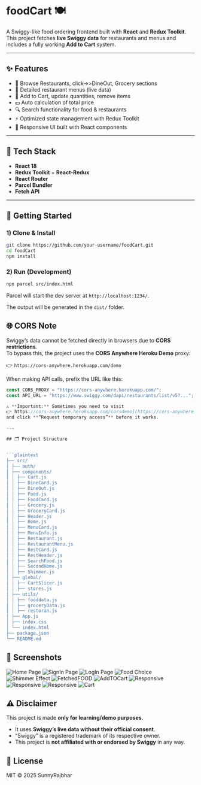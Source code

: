 # foodCart 🍽️

A Swiggy-like food ordering frontend built with **React** and **Redux Toolkit**.  
This project fetches **live Swiggy data** for restaurants and menus and includes a fully working **Add to Cart** system.

---

## ✨ Features

- 🍴 Browse Restaurants, click->>DineOut, Grocery sections
- 📄 Detailed restaurant menus (live data)
- 🛒 Add to Cart, update quantities, remove items
- 💵 Auto calculation of total price
- 🔍 Search functionality for food & restaurants
- ⚡ Optimized state management with Redux Toolkit
- 🎨 Responsive UI built with React components

---

## 🧰 Tech Stack

- **React 18**
- **Redux Toolkit** + **React-Redux**
- **React Router**
- **Parcel Bundler**
- **Fetch API**

---

## 🚀 Getting Started

### 1) Clone & Install

```bash
git clone https://github.com/your-username/foodCart.git
cd foodCart
npm install
```

### 2) Run (Development)

```bash
npx parcel src/index.html
```

Parcel will start the dev server at `http://localhost:1234/`.

The output will be generated in the `dist/` folder.

## 🌐 CORS Note

Swiggy’s data cannot be fetched directly in browsers due to **CORS restrictions**.  
To bypass this, the project uses the **CORS Anywhere Heroku Demo** proxy:

👉 `https://cors-anywhere.herokuapp.com/demo`

When making API calls, prefix the URL like this:

```js
const CORS_PROXY = "https://cors-anywhere.herokuapp.com/";
const API_URL = "https://www.swiggy.com/dapi/restaurants/list/v5?...";

⚠️ **Important:** Sometimes you need to visit
👉 https://cors-anywhere.herokuapp.com/corsdemo](https://cors-anywhere.herokuapp.com/corsdemo)
and click **“Request temporary access”** before it works.

---

## 🗂️ Project Structure


```plaintext
├── src/
│ ├── auth/
│ ├── components/
│ │ ├── Cart.js
│ │ ├── DineCard.js
│ │ ├── DineOut.js
│ │ ├── Food.js
│ │ ├── FoodCard.js
│ │ ├── Grocery.js
│ │ ├── GroceryCard.js
│ │ ├── Header.js
│ │ ├── Home.js
│ │ ├── MenuCard.js
│ │ ├── MenuInfo.js
│ │ ├── Restaurant.js
│ │ ├── RestaurantMenu.js
│ │ ├── RestCard.js
│ │ ├── RestHeader.js
│ │ ├── SearchFood.js
│ │ ├── SecondHome.js
│ │ ├── Shimmer.js
│ ├── global/
│ │ ├── CartSlicer.js
│ │ ├── stores.js
│ ├── utils/
│ │ ├── fooddata.js
│ │ ├── groceryData.js
│ │ ├── restoran.js
│ ├── App.js
│ ├── index.css
│ └── index.html
├── package.json
└── README.md

```


## 📸 Screenshots

![Home Page](<images/Screenshot%20(136).png>)
![SignIn Page](<images/Screenshot%20(180).png>)
![LogIn Page](<images/Screenshot%20(182).png>)
![Food Choice](<images/Screenshot%20(137).png>)
![Shimmer Effect](<images/Screenshot%20(138).png>)
![FetchedFOOD](<images/Screenshot%20(175).png>)
![AddTOCart](<images/Screenshot%20(177).png>)
![Responsive](<images/Screenshot%20(183).png>)
![Responsive](<images/Screenshot%20(184).png>)
![Responsive](<images/Screenshot%20(185).png>)
![Cart](<images/Screenshot%20(178).png>)

## ⚠️ Disclaimer

This project is made **only for learning/demo purposes**.

- It uses **Swiggy’s live data without their official consent**.
- “Swiggy” is a registered trademark of its respective owner.
- This project is **not affiliated with or endorsed by Swiggy** in any way.

## 📜 License

MIT © 2025 SunnyRajbhar
